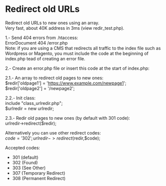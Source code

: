 # Redirect old URLs
Redirect old URLs to new ones using an array.   
Very fast, about 40K address in 3ms (view redir_test.php).   
   
1.- Send 404 errors from .htaccess:   
ErrorDocument 404 /error.php   
Note: if you are using a CMS that redirects all traffic to the index file such 
as Wordpress or Magento, you must include the code at the beginning of index.php
tead of creating an error file.   
   
2.- Create an error.php file or insert this code at the start of index.php:   
   
   2.1.- An array to redirect old pages to new ones:   
   $redir['oldpage1'] = 'https://www.example.com/newpage1';   
   $redir['oldpage2'] = '/newpage2';   

   2.2.- Init class:   
   include "class_urlredir.php";   
   $urlredir = new urlredir;   
   
   2.3.- Redir old pages to new ones (by default with 301 code):   
   urlredir->redirect($redir);   
     
   Alternatively you can use other redirect codes:   
   $code = '302';   
   urlredir->redirect($redir,$code);   
     
   Accepted codes:   
   - 301 (default)   
   - 302 (Found)   
   - 303 (See Other)   
   - 307 (Temporary Redirect)   
   - 308 (Permanent Redirect) 